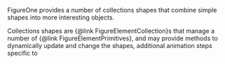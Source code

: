 FigureOne provides a number of collections shapes that combine simple shapes into more interesting objects.

Collections shapes are {@link FigureElementCollection}s that manage a number of {@link FigureElementPrimitives}, and may provide methods to dynamically update and change the shapes, additional animation steps specific to
